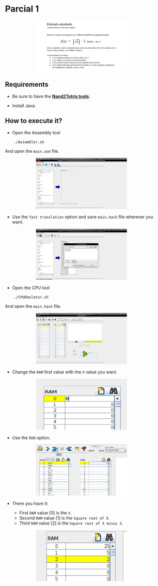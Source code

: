 # Parcial 1

<center>
    <img src="images/1.png" width="300" height="169"/>
</center>

## Requirements

- Be sure to have the [**Nand2Tetris tools**](https://www.nand2tetris.org/software).

- Install Java.

## How to execute it?

- Open the Assembly tool

```
    ./Assembler.sh
```
And open the `main.asm` file.

<center>
    <img src="images/2.png" width="300" height="169"/>
</center>

- Use the `fast translation` option and save  `main.hack` file wherever you want.

<center>
    <img src="images/3.png" width="300" height="169"/>
</center>

- Open the CPU tool

```
    ./CPUEmulator.sh 
```
And open the `main.hack` file.

<center>
    <img src="images/4.png" width="300" height="169"/>
</center>

- Change the `RAM` first value with the `X` value you want.

<center>
    <img src="images/5.png" width="300" height="169"/>
</center>

- Use the `RUN` option.

<center>
    <img src="images/6.png" width="300" height="169"/>
</center>

- There you have it:

    - First `RAM` value [0] is the `X`.
    - Second `RAM` value [1] is the `Square root of X`.
    - Third `RAM` value [2] is the `Square root of X minus 3`.

<center>
    <img src="images/7.png" width="300" height="169"/>
</center>

